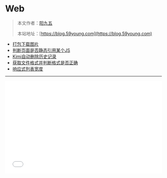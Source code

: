 # Web

> 本文作者：[阳九五](https://github.com/CN-YoungYang)
>
> 本站地址：[https://blog.59young.com](https://blog.59young.com)

- [打包下载图片](./HTML5/HTML5_打包下载图片.md)
- [判断页面是否静态引用某个JS](./HTML5/HTML5_判断页面是否静态引用某个JS.md)
- [Kimi自动删除历史记录](./HTML5/HTML5_Kimi自动删除历史记录.md)
- [获取文件格式并判断格式是否正确](./HTML5/HTML5_获取文件格式并判断格式是否正确.md)
- [响应式列表宽度](./HTML5/HTML5_响应式列表宽度.md)




------------


<iframe width="100%" height="300" src="//jsrun.net/HpzKp/embedded/all/light" allowfullscreen="allowfullscreen" frameborder="0"></iframe>